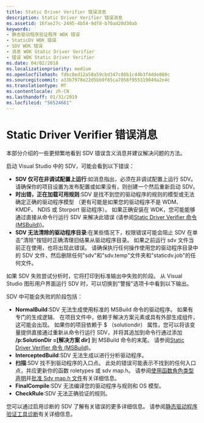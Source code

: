 ```yaml
---
title: Static Driver Verifier 错误消息
description: Static Driver Verifier 错误消息
ms.assetid: 16fae27c-2495-4b54-9df8-b70ad20d30ab
keywords:
- 静态驱动程序验证程序 WDK 错误
- StaticDV WDK 错误
- SDV WDK 错误
- 消息 WDK Static Driver Verifier
- 错误 WDK Static Driver Verifier
ms.date: 04/02/2018
ms.localizationpriority: medium
ms.openlocfilehash: fdbc8ed12a58a59cbd347c88b1c44b3f4dde888c
ms.sourcegitcommit: a33b7978e22d5bb9f65ca7056f955319049a2e4c
ms.translationtype: MT
ms.contentlocale: zh-CN
ms.lasthandoff: 01/31/2019
ms.locfileid: "56524661"
---
```

# <a name="static-driver-verifier-error-messages"></a>Static Driver Verifier 错误消息


本部分介绍的一些更频繁地看到 SDV 错误含义消息并建议解决问题的方法。

启动 Visual Studio 中的 SDV，可能会看到以下错误：

* **SDV 仅可在非调试配置上运行**:如消息指出，必须在非调试配置上运行 SDV。  请确保你的项目设置为发布配置或如果没有，则创建一个然后重新启动 SDV。
* **时出错，正在加载可用规则**:SDV 是找不到您的驱动程序的规则的模型或无法确定正确的驱动程序模型 （更有可能是如果您的驱动程序不是 WDM、 KMDF、 NDIS 或 Storport 驱动程序）。  如果正确安装在 WDK，您可能能够通过直接从命令行运行 SDV 来解决此错误 (请参阅[Static Driver Verifier 命令 (MSBuild)](-static-driver-verifier-commands--msbuild-.md))。
* **SDV 无法清除的驱动程序目录**:在某些情况下，权限错误可能会阻止 SDV 在单击"清除"按钮时正确清理旧结果从驱动程序目录。  如果之前运行 sdv 文件当前正在使用，也将出现此错误。  请确保执行任何操作使用您的驱动程序目录中的 SDV 文件，然后删除任何"sdv"和"sdv.temp"文件夹和"staticdv.job"的任何文件。

如果 SDV 失败尝试分析时，它将打印到标准输出中失败的阶段。  从 Visual Studio 图形用户界面运行 SDV 时，可以切换到"警报"选项卡中看到以下输出。

SDV 中可能会失败的阶段包括：
* **NormalBuild**:SDV 无法生成使用标准的 MSBuild 命令的驱动程序。  如果有专门的生成逻辑、 在项目文件中，依赖于解决方案元素或具有外部生成组件，这可能会出现。  如果你的项目依赖于 $ （solutiondir） 属性，您可以将该变量提供直接通过重新从命令行运行 SDV，并将其追加到命令行通过添加 **/p:SolutionDir =\[解决方案 dir\]** 到 MSBuild 命令的末尾。  请参阅[Static Driver Verifier 命令 (MSBuild)](-static-driver-verifier-commands--msbuild-.md)。
* **InterceptedBuild**:SDV 无法生成以进行分析驱动程序。  
* **扫描**:SDV 找不到驱动程序的入口点。  此处的错误可能表示不找到的任何入口点，并应更新你的函数 roletypes 或 sdv map.h。  请参阅[使用函数角色类型声明](using-function-role-type-declarations.md)并[批准 Sdv map.h 文件](approving-the-sdv-map-h-file.md)有关详细信息。
* **FinalCompile**:SDV 无法编译您的驱动程序与规则和 OS 模型。
* **CheckRule**:SDV 无法正确验证的规则。

您可以通过启用诊断的 SDV 了解有关错误的更多详细信息。  请参阅[静态驱动程序验证工具诊断](static-driver-verifier-diagnostics.md)有关详细信息。
